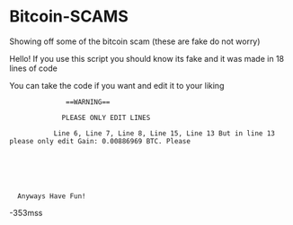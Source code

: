# Bitcoin-SCAMS
Showing off some of the bitcoin scam (these are fake do not worry)



Hello! If you use this script you should know its fake and it was made in 18 lines of code

You can take the code if you want and edit it to your liking 

                  ==WARNING==

                 PLEASE ONLY EDIT LINES

               Line 6, Line 7, Line 8, Line 15, Line 13 But in line 13 please only edit Gain: 0.00886969 BTC. Please






      Anyways Have Fun!



-353mss
